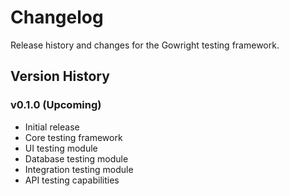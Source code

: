 # Changelog

Release history and changes for the Gowright testing framework.

## Version History

### v0.1.0 (Upcoming)
- Initial release
- Core testing framework
- UI testing module
- Database testing module
- Integration testing module
- API testing capabilities